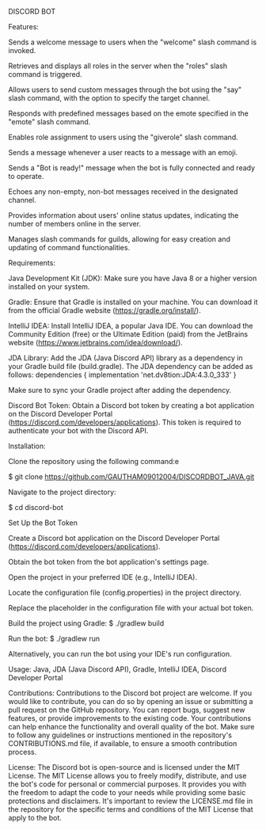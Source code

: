 DISCORD BOT
    
Features:
    
Sends a welcome message to users when the "welcome" slash command is invoked.

Retrieves and displays all roles in the server when the "roles" slash command is triggered.

Allows users to send custom messages through the bot using the "say" slash command, with the option to specify the target channel.

Responds with predefined messages based on the emote specified in the "emote" slash command.

Enables role assignment to users using the "giverole" slash command.

Sends a message whenever a user reacts to a message with an emoji.
    
Sends a "Bot is ready!" message when the bot is fully connected and ready to operate.

Echoes any non-empty, non-bot messages received in the designated channel.

Provides information about users' online status updates, indicating the number of members online in the server.

Manages slash commands for guilds, allowing for easy creation and updating of command functionalities.   


Requirements: 


Java Development Kit (JDK): Make sure you have Java 8 or a higher version installed on your system.

Gradle: Ensure that Gradle is installed on your machine. You can download it from the official Gradle website (https://gradle.org/install/).

IntelliJ IDEA: Install IntelliJ IDEA, a popular Java IDE. You can download the Community Edition (free) or the Ultimate Edition (paid) from the JetBrains website (https://www.jetbrains.com/idea/download/).

JDA Library: Add the JDA (Java Discord API) library as a dependency in your Gradle build file (build.gradle). The JDA dependency can be added as follows:
dependencies {
    implementation 'net.dv8tion:JDA:4.3.0_333'
}

Make sure to sync your Gradle project after adding the dependency.

Discord Bot Token: Obtain a Discord bot token by creating a bot application on the Discord Developer Portal (https://discord.com/developers/applications). This token is required to authenticate your bot with the Discord API.


Installation:


Clone the repository using the following command:e

$ git clone https://github.com/GAUTHAM09012004/DISCORDBOT_JAVA.git

Navigate to the project directory:

$ cd discord-bot

Set Up the Bot Token

Create a Discord bot application on the Discord Developer Portal (https://discord.com/developers/applications).

Obtain the bot token from the bot application's settings page.

Open the project in your preferred IDE (e.g., IntelliJ IDEA).

Locate the configuration file (config.properties) in the project directory.

Replace the placeholder <your-bot-token> in the configuration file with your actual bot token.

Build the project using Gradle:
$ ./gradlew build

Run the bot:
$ ./gradlew run

Alternatively, you can run the bot using your IDE's run configuration.
    
Usage:
Java,
JDA (Java Discord API),
Gradle,
IntelliJ IDEA,
Discord Developer Portal
    
Contributions: 
Contributions to the Discord bot project are welcome. If you would like to contribute, you can do so by opening an issue or submitting a pull request on the GitHub repository. You can report bugs, suggest new features, or provide improvements to the existing code. Your contributions can help enhance the functionality and overall quality of the bot. Make sure to follow any guidelines or instructions mentioned in the repository's CONTRIBUTIONS.md file, if available, to ensure a smooth contribution process.

License: 
The Discord bot is open-source and is licensed under the MIT License. The MIT License allows you to freely modify, distribute, and use the bot's code for personal or commercial purposes. It provides you with the freedom to adapt the code to your needs while providing some basic protections and disclaimers. It's important to review the LICENSE.md file in the repository for the specific terms and conditions of the MIT License that apply to the bot.
 
    
    
